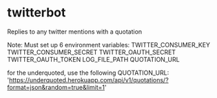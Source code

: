 twitterbot
==========

Replies to any twitter mentions with a quotation

Note: Must set up 6 environment variables:
TWITTER_CONSUMER_KEY
TWITTER_CONSUMER_SECRET
TWITTER_OAUTH_SECRET
TWITTER_OAUTH_TOKEN
LOG_FILE_PATH
QUOTATION_URL

for the underquoted, use the following QUOTATION_URL:
'https://underquoted.herokuapp.com/api/v1/quotations/?format=json&random=true&limit=1'

